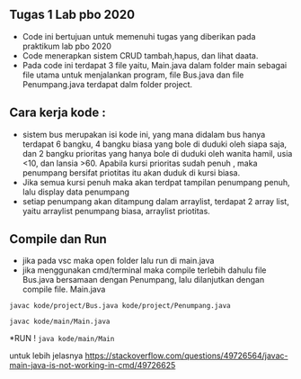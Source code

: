 ## Tugas 1 Lab pbo 2020

- Code ini bertujuan untuk memenuhi tugas yang diberikan pada praktikum lab pbo 2020
- Code menerapkan sistem CRUD tambah,hapus, dan lihat daata.
- Pada code ini terdapat 3 file yaitu, Main.java dalam folder main sebagai file utama untuk menjalankan program, file Bus.java dan file Penumpang.java 
   terdapat dalm folder project.

## Cara kerja kode :
- sistem bus merupakan isi kode ini, yang mana didalam bus hanya terdapat 6 bangku, 4 bangku biasa yang bole di duduki oleh siapa saja, 
  dan 2 bangku prioritas yang hanya bole di duduki oleh wanita hamil, usia <10, dan lansia >60.
  Apabila kursi prioritas sudah penuh , maka penumpang bersifat priotitas itu akan duduk di kursi biasa.
- Jika semua kursi penuh maka akan terdpat tampilan penumpang penuh, lalu display data penumpang
- setiap penumpang akan ditampung dalam arraylist, terdapat 2 array list, yaitu arraylist penumpang biasa, arraylist priotitas.

## Compile dan Run
- jika pada vsc maka open folder lalu run di main.java
- jika menggunakan cmd/terminal maka compile terlebih dahulu file Bus.java bersamaan dengan Penumpang, 
  lalu dilanjutkan dengan compile file. Main.java
 
 ```javac kode/project/Bus.java kode/project/Penumpang.java```
 
 ```javac kode/main/Main.java```
 
 *RUN !
 ```java kode/main/Main```
 
 untuk lebih jelasnya https://stackoverflow.com/questions/49726564/javac-main-java-is-not-working-in-cmd/49726625

